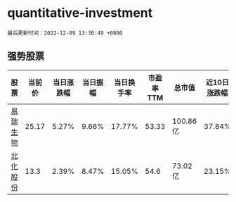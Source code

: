 # quantitative-investment

`最后更新时间：2022-12-09 13:30:49 +0800`

## 强势股票

|股票|当前价|当日涨跌幅|当日振幅|当日换手率|市盈率TTM|总市值|近10日涨跌幅|
|----|----|----|----|----|----|----|----|
|[易瑞生物](https://xueqiu.com/S/SZ300942)|25.17|5.27%|9.66%|17.77%|53.33|100.86亿|37.84%|
|[北化股份](https://xueqiu.com/S/SZ002246)|13.3|2.39%|8.47%|15.05%|54.6|73.02亿|23.15%|
